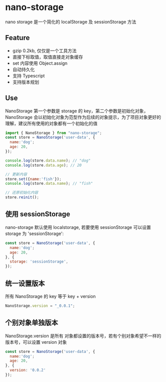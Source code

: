 # nano-storage

nano storage 是一个简化的 localStorage 及 sessionStorage 方法

## Feature

- gzip 0.2kb, 仅仅是一个工具方法
- 直接下标取值，取值直接走对象缓存
- set 内容使用 Object.assign
- 自动持久化
- 支持 Typescript
- 支持版本规划

## Use

NanoStorage 第一个参数是 storage 的 key，第二个参数是初始化对象，NanoStorage 会以初始化对象为范型作为后续的对象提示，为了项目对象更好的理解，建议所有使用的对象都有一个初始化的值

```js
import { NanoStorage } from "nano-storage";
const store = NanoStorage('user-data', {
  name:'dog';
  age: 20,
});

console.log(store.data.name); // "dog"
console.log(store.data.age); // 20

// 更新内容
store.set({name:'fish'});
console.log(store.data.name); // "fish"

// 还原初始化内容
store.reinit();
```

## 使用 sessionStorage

nano-storage 默认使用 localstorage, 若要使用 sessionStorage 可以设置 storage 为 'sessionStorage':

```js
const store = NanoStorage('user-data', {
  name:'dog';
  age: 20,
}, {
  storage: 'sessionStorage',
});
```

## 统一设置版本

所有 NanoStorage 的 key 等于 key + version

```js
NanoStorage.version = "_0.0.1";
```

## 个别对象单独版本

NanoStorage.version 是所有 对象都设置的版本号，若有个别对象希望不一样的版本号，可以设置 version 对象

```js
const store = NanoStorage('user-data', {
  name:'dog';
  age: 20,
}, {
  version: '0.0.2'
});
```
